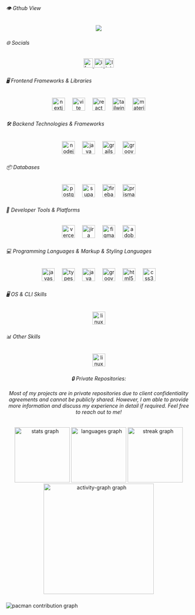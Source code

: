 <h6 align="left">👁️ Gthub View</h6>

###

<div align="center">
  <img src="https://profile-counter.glitch.me/Tabrilla/count.svg?"  />
</div>

###

<h6 align="left">🌐 Socials</h6>

###

<div align="center">
  <a href="https://www.facebook.com/angeles.tabrilla/" target="_blank">
    <img src="https://img.shields.io/static/v1?message=Facebook&logo=facebook&label=&color=1877F2&logoColor=white&labelColor=&style=for-the-badge" height="25" alt="facebook logo"  />
  </a>
  <a href="https://www.instagram.com/ar.tabrilla" target="_blank">
    <img src="https://img.shields.io/static/v1?message=Instagram&logo=instagram&label=&color=E4405F&logoColor=white&labelColor=&style=for-the-badge" height="25" alt="instagram logo"  />
  </a>
  <a href="https://www.linkedin.com/in/tabrilla-angeles/" target="_blank">
    <img src="https://img.shields.io/static/v1?message=LinkedIn&logo=linkedin&label=&color=0077B5&logoColor=white&labelColor=&style=for-the-badge" height="25" alt="linkedin logo"  />
  </a>
</div>

###

<h6 align="left">🖥️ Frontend Frameworks & Libraries</h6>

###

<div align="center">
  <img src="https://cdn.jsdelivr.net/gh/devicons/devicon/icons/nextjs/nextjs-original.svg" height="35" alt="nextjs logo"  />
  <img width="12" />
  <img src="https://skillicons.dev/icons?i=vite" height="35" alt="vite logo"  />
  <img width="12" />
  <img src="https://cdn.jsdelivr.net/gh/devicons/devicon/icons/react/react-original.svg" height="35" alt="react logo"  />
  <img width="12" />
  <img src="https://skillicons.dev/icons?i=tailwind" height="35" alt="tailwindcss logo"  />
  <img width="12" />
  <img src="https://skillicons.dev/icons?i=materialui" height="35" alt="materialui logo"  />
</div>

###

<h6 align="left">🛠️ Backend Technologies & Frameworks</h6>

###

<div align="center">
  <img src="https://skillicons.dev/icons?i=nodejs" height="35" alt="nodejs logo"  />
  <img width="12" />
  <img src="https://cdn.jsdelivr.net/gh/devicons/devicon/icons/java/java-original.svg" height="35" alt="java logo"  />
  <img width="12" />
  <img src="https://cdn.jsdelivr.net/gh/devicons/devicon/icons/grails/grails-original.svg" height="35" alt="grails logo"  />
  <img width="12" />
  <img src="https://cdn.jsdelivr.net/gh/devicons/devicon/icons/groovy/groovy-original.svg" height="35" alt="groovy logo"  />
</div>

###

<h6 align="left">📦 Databases</h6>

###

<div align="center">
  <img src="https://cdn.jsdelivr.net/gh/devicons/devicon/icons/postgresql/postgresql-original.svg" height="35" alt="postgresql logo"  />
  <img width="12" />
  <img src="https://skillicons.dev/icons?i=supabase" height="35" alt="supabase logo"  />
  <img width="12" />
  <img src="https://skillicons.dev/icons?i=firebase" height="35" alt="firebase logo"  />
  <img width="12" />
  <img src="https://skillicons.dev/icons?i=prisma" height="35" alt="prisma logo"  />
</div>

###

<h6 align="left">🧰 Developer Tools & Platforms</h6>

###

<div align="center">
  <img src="https://skillicons.dev/icons?i=vercel" height="35" alt="vercel logo"  />
  <img width="12" />
  <img src="https://cdn.simpleicons.org/jira/0052CC" height="35" alt="jira logo"  />
  <img width="12" />
  <img src="https://skillicons.dev/icons?i=figma" height="35" alt="figma logo"  />
  <img width="12" />
  <img src="https://skillicons.dev/icons?i=ps" height="35" alt="adobephotoshop logo"  />
</div>

###

<h6 align="left">💻 Programming Languages  &  Markup & Styling Languages</h6>

###

<div align="center">
  <img src="https://cdn.jsdelivr.net/gh/devicons/devicon/icons/javascript/javascript-original.svg" height="35" alt="javascript logo"  />
  <img width="12" />
  <img src="https://cdn.jsdelivr.net/gh/devicons/devicon/icons/typescript/typescript-original.svg" height="35" alt="typescript logo"  />
  <img width="12" />
  <img src="https://cdn.jsdelivr.net/gh/devicons/devicon/icons/java/java-original.svg" height="35" alt="java logo"  />
  <img width="12" />
  <img src="https://cdn.jsdelivr.net/gh/devicons/devicon/icons/groovy/groovy-original.svg" height="35" alt="groovy logo"  />
  <img width="12" />
  <img src="https://cdn.jsdelivr.net/gh/devicons/devicon/icons/html5/html5-original.svg" height="35" alt="html5 logo"  />
  <img width="12" />
  <img src="https://cdn.jsdelivr.net/gh/devicons/devicon/icons/css3/css3-original.svg" height="35" alt="css3 logo"  />
</div>

###

<h6 align="left">🖥️ OS & CLI Skills</h6>

###

<div align="center">
  <img src="https://skillicons.dev/icons?i=linux" height="35" alt="linux logo"  />
</div>

###

<h6 align="left">📊 Other Skills</h6>

###

<div align="center">
  <img src="https://skillicons.dev/icons?i=linux" height="35" alt="linux logo"  />
</div>

###

<h6 align="center">🔒 Private Repositories:<br><br>Most of my projects are in private repositories due to client confidentiality agreements and cannot be publicly shared. However, I am able to provide more information and discuss my experience in detail if required. Feel free to reach out to me!</h6>

###

<div align="center">
  <img src="https://github-readme-stats.vercel.app/api?username=Tabrilla&hide_title=false&hide_rank=false&show_icons=true&include_all_commits=true&count_private=true&disable_animations=false&theme=dracula&locale=en&hide_border=false&order=1" height="150" alt="stats graph"  />
  <img src="https://github-readme-stats.vercel.app/api/top-langs?username=Tabrilla&locale=en&hide_title=false&layout=compact&card_width=320&langs_count=5&theme=dracula&hide_border=false&order=2" height="150" alt="languages graph"  />
  <img src="https://streak-stats.demolab.com?user=Tabrilla&locale=en&mode=daily&theme=dracula&hide_border=false&border_radius=5&order=3" height="150" alt="streak graph"  />
  <img src="https://github-readme-activity-graph.vercel.app/graph?username=Tabrilla&radius=16&theme=react&area=true&order=5" height="300" alt="activity-graph graph"  />
</div>

###

<picture>
  <source media="(prefers-color-scheme: dark)" srcset="https://raw.githubusercontent.com/Tabrilla/Tabrilla/output/pacman-contribution-graph-dark.svg">
  <source media="(prefers-color-scheme: light)" srcset="https://raw.githubusercontent.com/Tabrilla/Tabrilla/output/pacman-contribution-graph.svg">
  <img alt="pacman contribution graph" src="https://raw.githubusercontent.com/Tabrilla/Tabrilla/output/pacman-contribution-graph.svg">
</picture>

###
